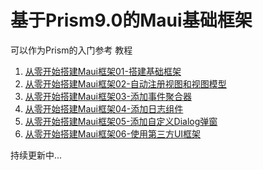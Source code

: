# 基于Prism9.0的Maui基础框架

可以作为Prism的入门参考
教程

1. [从零开始搭建Maui框架01-搭建基础框架](https://zhuanlan.zhihu.com/p/717003225)
2. [从零开始搭建Maui框架02-自动注册视图和视图模型](https://zhuanlan.zhihu.com/p/717183206)
3. [从零开始搭建Maui框架03-添加事件聚合器](https://zhuanlan.zhihu.com/p/717782227)
4. [从零开始搭建Maui框架04-添加日志组件](https://zhuanlan.zhihu.com/p/718014653)
5. [从零开始搭建Maui框架05-添加自定义Dialog弹窗](https://zhuanlan.zhihu.com/p/718215031)
6. [从零开始搭建Maui框架06-使用第三方UI框架](https://zhuanlan.zhihu.com/p/719308343)

持续更新中...
